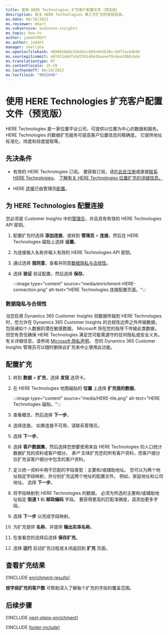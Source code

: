 ```yaml
---
title: 使用 HERE Technologies 扩充客户配置文件（预览版）
description: 有关 HERE Technologies 第三方扩充的常规信息。
ms.date: 06/10/2022
ms.reviewer: mhart
ms.subservice: audience-insights
ms.topic: how-to
author: jodahlMSFT
ms.author: jodahl
manager: shellyha
ms.openlocfilehash: d88085b6be156dd1c895e9e5b38cc9d77acbdb95
ms.sourcegitcommit: a97d31a647a5d259140a1baaeef8c6ea10b8cbde
ms.translationtype: HT
ms.contentlocale: zh-CN
ms.lasthandoff: 06/29/2022
ms.locfileid: "9052040"
---
```

# <a name="enrich-customer-profiles-with-here-technologies-preview"></a>使用 HERE Technologies 扩充客户配置文件（预览版）

HERE Technologies 是一家位置平台公司，可提供以位置为中心的数据和服务。 HERE Technologies 的数据扩充服务可提高客户位置信息的精确度。 它提供地址标准化、纬度和经度提取等。

## <a name="prerequisites"></a>先决条件

- 有效的 HERE Technologies 订阅。 要获取订阅，请[在此处注册](https://developer.here.com/sign-up?utm_medium=referral&utm_source=Microsoft-Dynamics-CI&create=Freemium-Basic)或直接[联系 HERE Technologies](https://developer.here.com/help?utm_medium=referral&utm_source=Microsoft-Dynamics-CI#how-can-we-help-you)。 [了解有关 HERE Technologies 位置扩充的详细信息。](https://developer.here.com/location-enrichment?cid=Dev-MicrosoftDynamics-DB-0-Dev-&utm_source=MicrosoftDynamics&utm_medium=referral&utm_campaign=Online_Dev_ReferralMicrosoft)

- HERE [连接](connections.md)已由管理员[配置](#configure-the-connection-for-here-technologies)。

## <a name="configure-the-connection-for-here-technologies"></a>为 HERE Technologies 配置连接

您必须是 Customer Insights 中的[管理员](permissions.md#admin)，并且具有有效的 HERE Technologies API 密钥。

1. 配置扩充时选择 **添加连接**，或转到 **管理员** > **连接**，然后在 HERE Technologies 磁贴上选择 **设置**。

1. 为连接输入名称并输入有效的 HERE Technologies API 密钥。

1. 通过选择 **我同意**，查看并同意[数据隐私与合规性](#data-privacy-and-compliance)。

1. 选择 **验证** 验证配置，然后选择 **保存**。

   :::image type="content" source="media/enrichment-HERE-connection.png" alt-text="HERE Technologies 连接配置页面。":::

### <a name="data-privacy-and-compliance"></a>数据隐私与合规性

当您启用 Dynamics 365 Customer Insights 将数据传输到 HERE Technologies 时，您允许在 Dynamics 365 Customer Insights 的合规性边界之外传输数据，包括诸如个人数据的潜在敏感数据。 Microsoft 将在您的指导下传输此类数据，但您有责任确保 HERE Technologies 满足您可能需遵守的任何隐私或安全义务。 有关详细信息，请参阅 [Microsoft 隐私声明](https://go.microsoft.com/fwlink/?linkid=396732)。
您的 Dynamics 365 Customer Insights 管理员可以随时删除此扩充来中止使用此功能。

## <a name="configure-the-enrichment"></a>配置扩充

1. 转到 **数据** > **扩充**，选择 **发现** 选项卡。

1. 在 HERE Technologies 地图磁贴的 **位置** 上选择 **扩充我的数据**。

   :::image type="content" source="media/HERE-tile.png" alt-text="HERE Technologies 磁贴。":::

1. 查看概览，然后选择 **下一步**。

1. 选择连接。 如果连接不可用，请联系管理员。

1. 选择 **下一步**。

1. 选择 **客户数据集**，然后选择您想要使用来自 HERE Technologies 的人口统计数据扩充的资料或客户细分。 *客户* 实体扩充您的所有客户资料，而客户细分仅扩充该客户细分中包含的客户资料。

1. 定义统一资料中用于匹配的字段类型：主要和/或辅助地址。 您可以为两个地址指定字段映射，并分别扩充这两个地址的配置文件。 例如，家庭地址和公司地址。 选择 **下一步**。

1. 将字段映射到 HERE Technologies 的数据。 必须为所选的主要和/或辅助地址指定 **街道 1** 和 **邮政编码** 字段。 要获得更高的匹配准确度，请添加更多字段。

1. 选择 **下一步** 以完成字段映射。

1. 为扩充提供 **名称**，并提供 **输出实体名称**。

1. 在查看您的选择后选择 **保存扩充**。

1. 选择 **运行** 启动扩充过程或关闭返回到 **扩充** 页面。

## <a name="view-enrichment-results"></a>查看扩充结果

[!INCLUDE [enrichment-results](includes/enrichment-results.md)]

**按字段扩充的客户数** 可帮助深入了解每个扩充的字段的覆盖范围。

## <a name="next-steps"></a>后续步骤

[!INCLUDE [next-steps-enrichment](includes/next-steps-enrichment.md)]

[!INCLUDE [footer-include](includes/footer-banner.md)]
